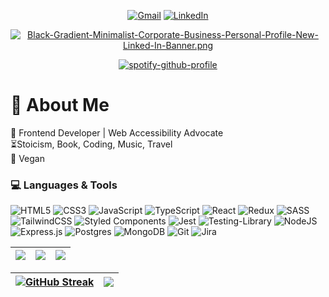 <div id="header" align="center">
  
  <a href='mailto:tramimelinda@gmail.com'>![Gmail](https://img.shields.io/badge/Gmail-D14836?style=for-the-badge&logo=gmail&logoColor=white)</a> <a href='https://fr.linkedin.com/in/melindat'>![LinkedIn](https://img.shields.io/badge/linkedin-%230077B5.svg?style=for-the-badge&logo=linkedin&logoColor=white)</a>

 [![Black-Gradient-Minimalist-Corporate-Business-Personal-Profile-New-Linked-In-Banner.png](https://i.postimg.cc/GpZ0LSnV/Black-Gradient-Minimalist-Corporate-Business-Personal-Profile-New-Linked-In-Banner.png)](https://postimg.cc/8FBXw45m)

[![spotify-github-profile](https://spotify-github-profile.vercel.app/api/view?uid=melinda.trami&cover_image=true&theme=novatorem&show_offline=false&background_color=223042&interchange=false&bar_color=b6b6b6&bar_color_cover=false)](https://github.com/kittinan/spotify-github-profile)

</div>
  
# 💫 About Me
🚀 Frontend Developer | Web Accessibility Advocate
<br>⏳Stoicism, Book, Coding, Music, Travel
<br>🌱 Vegan

  
###  💻 Languages & Tools

![HTML5](https://img.shields.io/badge/html5-%23E34F26.svg?style=for-the-badge&logo=html5&logoColor=white)
![CSS3](https://img.shields.io/badge/css3-%231572B6.svg?style=for-the-badge&logo=css3&logoColor=white)
![JavaScript](https://img.shields.io/badge/javascript-%23323330.svg?style=for-the-badge&logo=javascript&logoColor=%23F7DF1E)
![TypeScript](https://img.shields.io/badge/typescript-%23007ACC.svg?style=for-the-badge&logo=typescript&logoColor=white)
![React](https://img.shields.io/badge/react-%2320232a.svg?style=for-the-badge&logo=react&logoColor=%2361DAFB)
![Redux](https://img.shields.io/badge/redux-%23593d88.svg?style=for-the-badge&logo=redux&logoColor=white)
![SASS](https://img.shields.io/badge/SASS-hotpink.svg?style=for-the-badge&logo=SASS&logoColor=white)
![TailwindCSS](https://img.shields.io/badge/tailwindcss-%2338B2AC.svg?style=for-the-badge&logo=tailwind-css&logoColor=white)
![Styled Components](https://img.shields.io/badge/styled--components-DB7093?style=for-the-badge&logo=styled-components&logoColor=white)
![Jest](https://img.shields.io/badge/-jest-%23C21325?style=for-the-badge&logo=jest&logoColor=white)
![Testing-Library](https://img.shields.io/badge/-TestingLibrary-%23E33332?style=for-the-badge&logo=testing-library&logoColor=white)
![NodeJS](https://img.shields.io/badge/node.js-6DA55F?style=for-the-badge&logo=node.js&logoColor=white)
![Express.js](https://img.shields.io/badge/express.js-%23404d59.svg?style=for-the-badge&logo=express&logoColor=%2361DAFB)
![Postgres](https://img.shields.io/badge/postgres-%23316192.svg?style=for-the-badge&logo=postgresql&logoColor=white)
![MongoDB](https://img.shields.io/badge/MongoDB-%234ea94b.svg?style=for-the-badge&logo=mongodb&logoColor=white)
![Git](https://img.shields.io/badge/git-%23F05033.svg?style=for-the-badge&logo=git&logoColor=white)
![Jira](https://img.shields.io/badge/jira-%230A0FFF.svg?style=for-the-badge&logo=jira&logoColor=white)



 | ![](http://github-profile-summary-cards.vercel.app/api/cards/stats?username=mel-TB&theme=tokyonight) | ![](http://github-profile-summary-cards.vercel.app/api/cards/repos-per-language?username=mel-TB&theme=tokyonight) | ![](http://github-profile-summary-cards.vercel.app/api/cards/most-commit-language?username=mel-TB&theme=tokyonight) |
| :-: | :-: | :-: |

| [![GitHub Streak](https://streak-stats.demolab.com?user=mel-TB&theme=tokyonight)](https://git.io/streak-stats) | ![](http://github-profile-summary-cards.vercel.app/api/cards/profile-details?username=mel-TB&theme=tokyonight) |
| :-: | :-: |






